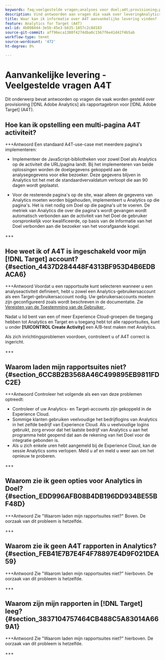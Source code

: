 ```yaml
---
keywords: faq;veelgestelde vragen;analyses voor doel;a4t;provisioning;provisioning;adobe Experience Cloud
description: Vind antwoorden aan vragen die vaak over leveringAnalytics voor  [!DNL Target]  (A4T) worden gevraagd, die u Analytics laat gebruiken die voor  [!DNL Target]  activiteiten rapporteert.
title: Waar kan ik informatie over A4T aanvankelijke levering vinden?
feature: Analytics for Target (A4T)
exl-id: 4b098444-3e5b-45e3-b635-1857c2c8d183
source-git-commit: aff96eca1380f4274dba0c1567f6e41d42f4b5ab
workflow-type: tm+mt
source-wordcount: '472'
ht-degree: 0%

---
```


# Aanvankelijke levering - Veelgestelde vragen A4T

Dit onderwerp bevat antwoorden op vragen die vaak worden gesteld over provisioning [!DNL Adobe Analytics] als rapportagebron voor [!DNL Adobe Target] (A4T).

## Hoe kan ik opstelling een multi-pagina A4T activiteit?

+++Antwoord
Een standaard A4T-use-case met meerdere pagina&#39;s implementeren:

* Implementeer de JavaScript-bibliotheken voor zowel Doel als Analytics op de activiteit die URL/pagina landt. Bij het implementeren van beide oplossingen worden de doelgegevens gekoppeld aan de analysegegevens voor elke bezoeker. Deze gegevens blijven in Analytics tot het met de standaardvervaldatum verloopt die aan 90 dagen wordt geplaatst.

* Voor de resterende pagina&#39;s op de site, waar alleen de gegevens van Analytics moeten worden bijgehouden, implementeert u Analytics op die pagina&#39;s. Het is niet nodig om Doel op die pagina&#39;s uit te voeren. De metriek van Analytics die over die pagina&#39;s wordt gevangen wordt automatisch verbonden aan de activiteit van het Doel de gebruiker oorspronkelijk voor kwalificeerde, op basis van de informatie van het Doel verbonden aan die bezoeker van het voorafgaande kogel.

+++

## Hoe weet ik of A4T is ingeschakeld voor mijn [!DNL Target] account? {#section_4437D284448F4313BF953D4B6EDBACA6}

+++Antwoord
Voordat u een rapportsuite kunt selecteren wanneer u een analyseactiviteit definieert, hebt u zowel een Analytics-gebruikersaccount als een Target-gebruikersaccount nodig. Uw gebruikersaccounts moeten zijn geconfigureerd zoals wordt beschreven in de documentatie. Zie [ Vereisten van de Toestemming van de Gebruiker ](/help/main/c-integrating-target-with-mac/a4t/account-reqs.md#concept_4BC06CAB00BF46FF9362AFE98656B083).

Nadat u lid bent van een of meer Experience Cloud-groepen die toegang hebben tot Analytics en Target en u toegang hebt tot alle rapportsuites, kunt u onder **[!UICONTROL Create Activity]** een A/B-test maken met Analytics.

Als zich inrichtingsproblemen voordoen, controleert u of A4T correct is ingericht.

+++

## Waarom laden mijn rapportsuites niet? {#section_6CC8B2B3568A46C499895EB9811FDC2E}

+++Antwoord
Controleer het volgende als een van deze problemen optreedt:

* Controleer of uw Analytics- en Target-accounts zijn gekoppeld in de Experience Cloud.
* Sommige klanten gebruiken veelvoudige het bedrijflogins van Analytics in het zelfde bedrijf van Experience Cloud. Als u veelvoudige logins gebruikt, zorg ervoor dat het laatste bedrijf van Analytics u aan het programma hebt geopend dat aan de rekening van het Doel voor de integratie gebonden is.
* Als u zich enkele uren hebt aangemeld bij de Experience Cloud, kan de sessie Analytics soms verlopen. Meld u af en meld u weer aan om het opnieuw te proberen.

+++

## Waarom zie ik geen opties voor Analytics in Doel? {#section_EDD996AFB08B4DB196DD934BE55BF48D}

+++Antwoord
Zie &quot;Waarom laden mijn rapportsuites niet?&quot; Boven. De oorzaak van dit probleem is hetzelfde.

+++

## Waarom zie ik geen A4T rapporten in Analytics? {#section_FEB41E7B7E4F4F78897E4D9F021DEA59}

+++Antwoord
Zie &quot;Waarom laden mijn rapportsuites niet?&quot; hierboven. De oorzaak van dit probleem is hetzelfde.

+++

## Waarom zijn mijn rapporten in [!DNL Target] leeg? {#section_3837104757464CB488C5A83014A669A1}

+++Antwoord
Zie &quot;Waarom laden mijn rapportsuites niet?&quot; hierboven. De oorzaak van dit probleem is hetzelfde.

+++

